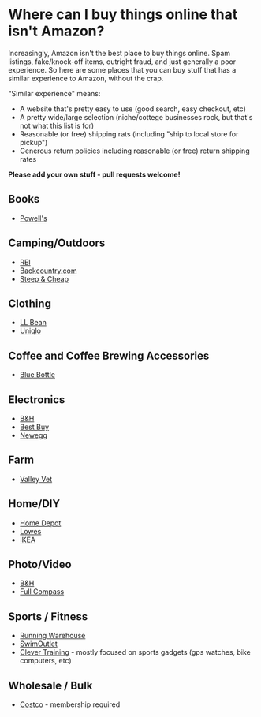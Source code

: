 # Where can I buy things online that isn't Amazon?

Increasingly, Amazon isn't the best place to buy things online. Spam listings, fake/knock-off items, outright fraud, and just generally a poor experience. So here are some places that you can buy stuff that has a similar experience to Amazon, without the crap.

"Similar experience" means:

* A website that's pretty easy to use (good search, easy checkout, etc)
* A pretty wide/large selection (niche/cottege businesses rock, but that's not what this list is for)
* Reasonable (or free) shipping rats (including "ship to local store for pickup")
* Generous return policies including reasonable (or free) return shipping rates

**Please add your own stuff - pull requests welcome!**

## Books

* [Powell's](https://www.powells.com/)

## Camping/Outdoors

* [REI](https://rei.com/)
* [Backcountry.com](https://backcountry.com/)
* [Steep & Cheap](https://www.steepandcheap.com/)

## Clothing

* [LL Bean](https://llbean.com/)
* [Uniqlo](http://uniqlo.com)

## Coffee and Coffee Brewing Accessories

* [Blue Bottle](https://bluebottlecoffee.com/)

## Electronics

* [B&H](http://bhphotovideo.com)
* [Best Buy](https://www.bestbuy.com/)
* [Newegg](https://newegg.com/)

## Farm

* [Valley Vet](https://www.valleyvet.com/)

## Home/DIY

* [Home Depot](https://homedepot.com/)
* [Lowes](https://lowes.com/)
* [IKEA](https://ikea.com/)

## Photo/Video

* [B&H](http://bhphotovideo.com)
* [Full Compass](https://www.fullcompass.com/)

## Sports / Fitness

* [Running Warehouse](https://www.runningwarehouse.com/)
* [SwimOutlet](https://www.swimoutlet.com/)
* [Clever Training](https://www.clevertraining.com/) - mostly focused on sports gadgets (gps watches, bike computers, etc)

## Wholesale / Bulk

* [Costco](https://costco.com/) - membership required
